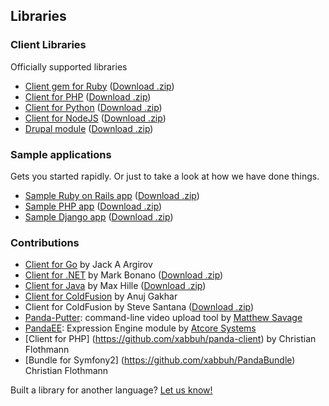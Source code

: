 ## Libraries

### Client Libraries


Officially supported libraries

* [Client gem for Ruby](http://github.com/pandastream/panda_gem)
  ([Download .zip](http://github.com/pandastream/panda_gem/zipball/master))
* [Client for PHP](http://github.com/pandastream/panda_client_php)
  ([Download .zip](http://github.com/pandastream/panda_client_php/zipball/master))
* [Client for Python](http://github.com/pandastream/panda_client_python)
  ([Download .zip](http://github.com/pandastream/panda_client_python/zipball/master))
* [Client for NodeJS](https://github.com/pandastream/panda_client_nodejs)
  ([Download .zip](http://github.com/pandastream/panda_client_nodejs/zipball/master))
* [Drupal module](http://github.com/pandastream/panda_drupal)
  ([Download .zip](http://github.com/pandastream/panda_drupal/zipball/master))

### Sample applications


Gets you started rapidly. Or just to take a look at how we have done
things.

* [Sample Ruby on Rails app](http://github.com/pandastream/panda_example_rails)
  ([Download .zip](http://github.com/pandastream/panda_example_rails/zipball/master))
* [Sample PHP app](http://github.com/pandastream/panda_example_php)
  ([Download .zip](http://github.com/pandastream/panda_example_php/zipball/master))
* [Sample Django app](http://github.com/pandastream/panda_example_django)
  ([Download .zip](http://github.com/pandastream/panda_example_django/zipball/master))

### Contributions


* [Client for Go](https://github.com/m0rcq/panda_client_go) by Jack A Argirov
* [Client for .NET](http://github.com/pandastream/panda_client_.NET) by Mark Bonano
  ([Download .zip](http://github.com/pandastream/panda_client_.NET/zipball/master))
* [Client for Java](https://github.com/maxhille/panda-lib) by Max Hille ([Download .zip](https://github.com/maxhille/panda-lib/zipball/master))
* [Client for ColdFusion](https://github.com/anujgakhar/PandaStreamCFC) by Anuj Gakhar
* Client for ColdFusion by Steve Santana
  ([Download .zip](http://pandablog.s3.amazonaws.com/downloads/pandastream-cfc.zip))
* [Panda-Putter](https://github.com/amasses/Panda-Putter): command-line video upload tool by [Matthew Savage](http://www.amasses.net)
* [PandaEE](http://devot-ee.com/add-ons/pandee): Expression Engine
  module by [Atcore Systems](http://www.atcoresystems.com)
* [Client for PHP] (https://github.com/xabbuh/panda-client) by Christian Flothmann
* [Bundle for Symfony2] (https://github.com/xabbuh/PandaBundle) Christian Flothmann

Built a library for another language? [Let us know!](/contact)
